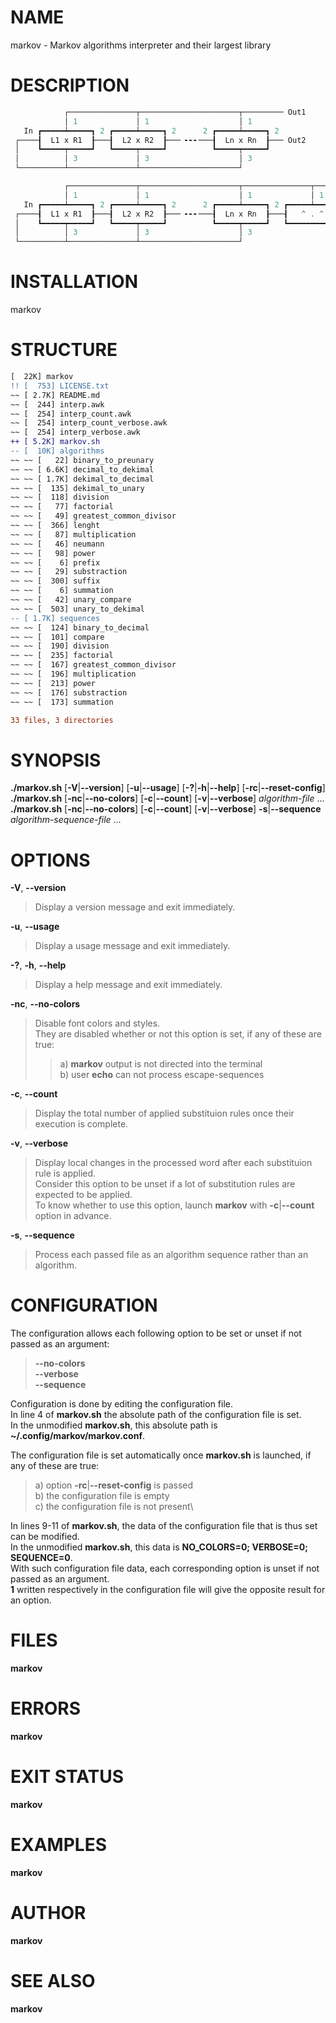 # NAME

markov - Markov algorithms interpreter and their largest library

# DESCRIPTION
```c++
            ┌───────────────┬──────────────────────┬───────── Out1
            │ 1             │ 1                    │ 1
   In ┏━━━━━┷━━━━━┓ 2 ┏━━━━━┷━━━━━┓ 2      2 ┏━━━━━┷━━━━━┓ 2
 ┌────┨  L1 x R1  ┠───┨  L2 x R2  ┠─── ╸╸╸───┨  Ln x Rn  ┠─── Out2
 │    ┗━━━━━┯━━━━━┛   ┗━━━━━┯━━━━━┛          ┗━━━━━┯━━━━━┛
 │          │ 3             │ 3                    │ 3
 └──────────┴───────────────┴──────────────────────┘

            ┌───────────────┬──────────────────────┬───────────────┬──── Out
            │ 1             │ 1                    │ 1             │ 1
   In ┏━━━━━┷━━━━━┓ 2 ┏━━━━━┷━━━━━┓ 2      2 ┏━━━━━┷━━━━━┓ 2 ┏━━━━━┷━━━━━┓
 ┌────┨  L1 x R1  ┠───┨  L2 x R2  ┠─── ╸╸╸───┨  Ln x Rn  ┠───┨   ^ . ^   ┃
 │    ┗━━━━━┯━━━━━┛   ┗━━━━━┯━━━━━┛          ┗━━━━━┯━━━━━┛   ┗━━━━━━━━━━━┛
 │          │ 3             │ 3                    │ 3
 └──────────┴───────────────┴──────────────────────┘

```

# INSTALLATION
markov

# STRUCTURE
```diff
[  22K] markov
!! [  753] LICENSE.txt
~~ [ 2.7K] README.md
~~ [  244] interp.awk
~~ [  254] interp_count.awk
~~ [  254] interp_count_verbose.awk
~~ [  254] interp_verbose.awk
++ [ 5.2K] markov.sh
-- [  10K] algorithms
~~ ~~ [   22] binary_to_preunary
~~ ~~ [ 6.6K] decimal_to_dekimal
~~ ~~ [ 1.7K] dekimal_to_decimal
~~ ~~ [  135] dekimal_to_unary
~~ ~~ [  118] division
~~ ~~ [   77] factorial
~~ ~~ [   49] greatest_common_divisor
~~ ~~ [  366] lenght
~~ ~~ [   87] multiplication
~~ ~~ [   46] neumann
~~ ~~ [   98] power
~~ ~~ [    6] prefix
~~ ~~ [   29] substraction
~~ ~~ [  300] suffix
~~ ~~ [    6] summation
~~ ~~ [   42] unary_compare
~~ ~~ [  503] unary_to_dekimal
-- [ 1.7K] sequences
~~ ~~ [  124] binary_to_decimal
~~ ~~ [  101] compare
~~ ~~ [  190] division
~~ ~~ [  235] factorial
~~ ~~ [  167] greatest_common_divisor
~~ ~~ [  196] multiplication
~~ ~~ [  213] power
~~ ~~ [  176] substraction
~~ ~~ [  173] summation

33 files, 3 directories
```

# SYNOPSIS

**./markov.sh** \[**-V**\|**\--version**\] \[**-u**\|**\--usage**\]
\[**-?**\|**-h**\|**\--help**\] \[**-rc**\|**\--reset-config**\]\
**./markov.sh** \[**-nc**\|**\--no-colors**\] \[**-c**\|**\--count**\]
\[**-v**\|**\--verbose**\] *algorithm-file* \...\
**./markov.sh** \[**-nc**\|**\--no-colors**\] \[**-c**\|**\--count**\]
\[**-v**\|**\--verbose**\] **-s**\|**\--sequence**
*algorithm-sequence-file* \...

# OPTIONS

**-V**, **\--version**

> Display a version message and exit immediately.

**-u**, **\--usage**

> Display a usage message and exit immediately.

**-?**, **-h**, **\--help**

> Display a help message and exit immediately.

**-nc**, **\--no-colors**

> Disable font colors and styles.\
> They are disabled whether or not this option is set, if any of these
> are true:
>
> > a\) **markov** output is not directed into the terminal\
> > b) user **echo** can not process escape-sequences

**-c**, **\--count**

> Display the total number of applied substituion rules once their
> execution is complete.

**-v**, **\--verbose**

> Display local changes in the processed word after each substituion
> rule is applied.\
> Consider this option to be unset if a lot of substitution rules are
> expected to be applied.\
> To know whether to use this option, launch **markov** with
> **-c**\|**\--count** option in advance.

**-s**, **\--sequence**

> Process each passed file as an algorithm sequence rather than an
> algorithm.

# CONFIGURATION

The configuration allows each following option to be set or unset if not
passed as an argument:

> **\--no-colors**\
> **\--verbose**\
> **\--sequence**

Configuration is done by editing the configuration file.\
In line 4 of **markov.sh** the absolute path of the configuration file
is set.\
In the unmodified **markov.sh**, this absolute path is
**\~/.config/markov/markov.conf**.

The configuration file is set automatically once **markov.sh** is
launched, if any of these are true:

> a\) option **-rc**\|**\--reset-config** is passed\
> b) the configuration file is empty\
> c) the configuration file is not present\

In lines 9-11 of **markov.sh**, the data of the configuration file that
is thus set can be modified.\
In the unmodified **markov.sh**, this data is **NO_COLORS=0; VERBOSE=0;
SEQUENCE=0**.\
With such configuration file data, each corresponding option is unset if
not passed as an argument.\
**1** written respectively in the configuration file will give the
opposite result for an option.

# FILES

**markov**

# ERRORS

**markov**

# EXIT STATUS

**markov**

# EXAMPLES

**markov**

# AUTHOR

**markov**

# SEE ALSO

**markov**

